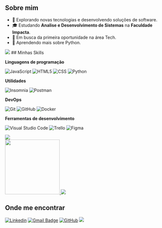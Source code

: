 ## Sobre mim

- 🤔 Explorando novas tecnologias e desenvolvendo soluções de software.
- 🎓 Estudando **Analise e Desenvolvimento de Sistemas** na **Faculdade Impacta**.
- 💼 Em busca da primeira oportunidade na área Tech.
- 🌱 Aprendendo mais sobre Python.

<img src="https://user-images.githubusercontent.com/73097560/115834477-dbab4500-a447-11eb-908a-139a6edaec5c.gif">
## Minhas Skills

**Linguagens de programação**


![JavaScript](https://img.shields.io/badge/-JavaScript-333333?style=flat&logo=javascript)
![HTML5](https://img.shields.io/badge/-HTML5-333333?style=flat&logo=HTML5)
![CSS](https://img.shields.io/badge/-CSS-333333?style=flat&logo=CSS3&logoColor=1572B6)
![Python](https://img.shields.io/badge/-Python-333333?style=flat&logo=python)

**Utilidades**

![Insomnia](https://img.shields.io/badge/-Insomnia-333333?style=flat&logo=insomnia)
![Postman](https://img.shields.io/badge/-Postman-333333?style=flat&logo=postman)

**DevOps**

![Git](https://img.shields.io/badge/-Git-333333?style=flat&logo=git)
![GitHub](https://img.shields.io/badge/-GitHub-333333?style=flat&logo=github)
![Docker](https://img.shields.io/badge/-Docker-333333?style=flat&logo=docker)

**Ferramentas de desenvolvimento**

![Visual Studio Code](https://img.shields.io/badge/-Visual%20Studio%20Code-333333?style=flat&logo=visual-studio-code&logoColor=007ACC)
![Trello](https://img.shields.io/badge/-Trello-333333?style=flat&logo=trello&logoColor=007ACC)
![Figma](https://img.shields.io/badge/-Figma-333333?style=flat&logo=figma&logoColor=007ACC)

<img src="https://user-images.githubusercontent.com/73097560/115834477-dbab4500-a447-11eb-908a-139a6edaec5c.gif">

<br/>

<a href="https://github.com/fiuzer" title="Perfil do Fiuza">
  <img height="180em" src="https://github-readme-stats.vercel.app/api?username=fiuzer&theme=dracula&show_icons=true" />
</a>

<img src="https://user-images.githubusercontent.com/73097560/115834477-dbab4500-a447-11eb-908a-139a6edaec5c.gif">

## Onde me encontrar

[![Linkedin](https://img.shields.io/badge/-Fiuza-blue?style=flat-square&logo=Linkedin&logoColor=white&link=LINK-DO-SEU-LINKEDIN)](https://www.linkedin.com/in/gdev-guilherme/)
[![Gmail Badge](https://img.shields.io/badge/-GMAIL-006bed?style=flat-square&logo=Gmail&logoColor=white&link=mailto:SEU-EMAIL)](mailto:guilherme.fiuza@aluno.faculdadeimpacta.com.br)
[![GitHub](https://img.shields.io/github/followers/fiuzer?label=follow&style=social)](https://github.com/fiuzer)
![](https://komarev.com/ghpvc/?username=fiuzer&color=006bed)
